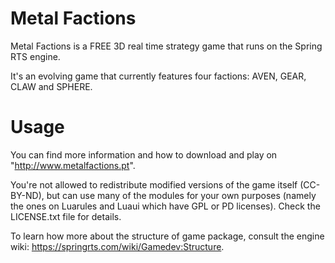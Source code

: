 Metal Factions
======

Metal Factions is a FREE 3D real time strategy game that runs on the Spring RTS engine.

It's an evolving game that currently features four factions: AVEN, GEAR, CLAW and SPHERE.


Usage
=====

You can find more information and how to download and play on "http://www.metalfactions.pt".

You're not allowed to redistribute modified versions of the game itself (CC-BY-ND), but can use many of the modules for your own purposes (namely the ones on Luarules and Luaui which have GPL or PD licenses). Check the LICENSE.txt file for details.

To learn how more about the structure of game package, consult the engine wiki: https://springrts.com/wiki/Gamedev:Structure.

